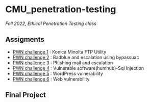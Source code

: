 # CMU_penetration-testing
_Fall 2022, Ethical Penetration Testing class_

## Assigments
- [PWN challenge 1](https://github.com/haein001/CMU_penetration-testing/tree/69735350464e7b4b88eede348b337de66701a3e0/pwnchallenge1) : Konica Minolta FTP Utility
- [PWN challenge 2](https://github.com/haein001/CMU_penetration-testing/tree/69735350464e7b4b88eede348b337de66701a3e0/pwnchallenge2) : Badblue and escalation using bypassuac
- [PWN challenge 3](https://github.com/haein001/CMU_penetration-testing/tree/69735350464e7b4b88eede348b337de66701a3e0/pwnchallenge3) : Phishing mail and escalation
- [PWN challenge 4](https://github.com/haein001/CMU_penetration-testing/tree/69735350464e7b4b88eede348b337de66701a3e0/pwnchallenge4) : Vulnerable software(humhub)-Sql Injection 
- [PWN challenge 5](https://github.com/haein001/CMU_penetration-testing/tree/69735350464e7b4b88eede348b337de66701a3e0/pwnchallenge5) : WordPress vulnerability
- [PWN challenge 6](https://github.com/haein001/CMU_penetration-testing/tree/69735350464e7b4b88eede348b337de66701a3e0/pwnchallenge6) : Web vulnerability

## Final Project
